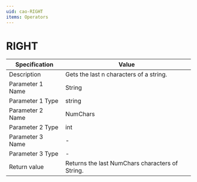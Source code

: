 ```yaml
---
uid: cao-RIGHT
items: Operators
---
```


# RIGHT

| Specification         | Value                                                        |
| --------------------- | ------------------------------------------------------------ |
| Description           | Gets the last n characters of a string.          |
| Parameter 1 Name      | String                                                         |
| Parameter 1 Type      | string                                    |
| Parameter 2 Name      | NumChars                                                           |
| Parameter 2 Type      | int                                                           |
| Parameter 3 Name      | -                                                            |
| Parameter 3 Type      | -                                                            |
| Return value          | Returns the last NumChars characters of String.                                                          |
